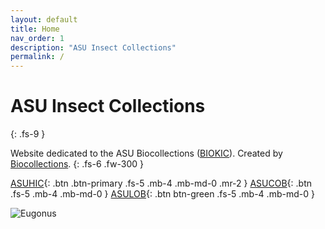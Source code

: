 ```yaml
---
layout: default
title: Home
nav_order: 1
description: "ASU Insect Collections"
permalink: /
---
```


# ASU Insect Collections
{: .fs-9 }

Website dedicated to the ASU Biocollections ([BIOKIC](https://biokic.asu.edu/)). Created by [Biocollections](https://biokic.asu.edu/). 
{: .fs-6 .fw-300 }

[ASUHIC](https://asucollections.github.io/collections/#arizona-state-university-hasbrouck-insect-collection-asuhic){: .btn .btn-primary .fs-5 .mb-4 .mb-md-0 .mr-2 } [ASUCOB](https://asucollections.github.io/collections/#arizona-state-university-charles-w-obrien-collection-asucob){: .btn .fs-5 .mb-4 .mb-md-0 } 
[ASULOB](https://asucollections.github.io/collections/#arizona-state-university-lois-b-obrien-collection-asulob){: .btn btn-green .fs-5 .mb-4 .mb-md-0 } 


<img src="https://serv.biokic.asu.edu/imglib/ecdysis/ASU_ASUHIC/ASUHIC0101/ASUHIC0101034_habitus_dorsal_1596058698.jpg" alt="Eugonus">




